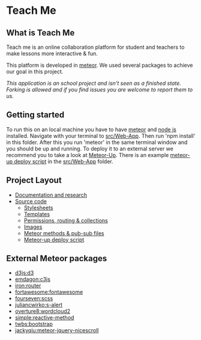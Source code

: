 # Teach Me
## What is Teach Me
Teach me is an online collaboration platform for student and teachers to make lessons more interactive & fun.

This platform is developed in [meteor](https://www.meteor.com/ "meteor"). We used several packages to achieve our goal in this project.

*This application is an school project and isn't seen as a finished state. Forking is allowed and if you find issues you are welcome to report them to us.*

## Getting started
To run this on an local machine you have to have [meteor](https://www.meteor.com/ "meteor") and [node js](https://nodejs.org/en/ "nodejs") installed. Navigate with your terminal to [src/Web-App](https://github.com/Rival-Thompson/CloudApplications-TeachMe/tree/master/src/Web-App). Then run 'npm install' in this folder. After this you run 'meteor' in the same terminal window and you should be up and running. To deploy it to an external server we recommend you to take a look at [Meteor-Up](https://github.com/kadirahq/meteor-up). There is an example [meteor-up deploy script](https://github.com/Rival-Thompson/CloudApplications-TeachMe/blob/master/src/Web-App/mup.js) in the [src/Web-App](https://github.com/Rival-Thompson/CloudApplications-TeachMe/tree/master/src/Web-App) folder.

## Project Layout
- [Documentation and research]()
- [Source code](https://github.com/Rival-Thompson/CloudApplications-TeachMe/tree/master/src/Web-App)
	- [Stylesheets](https://github.com/Rival-Thompson/CloudApplications-TeachMe/tree/master/src/Web-App/client/stylesheets)
	- [Templates](https://github.com/Rival-Thompson/CloudApplications-TeachMe/tree/master/src/Web-App/client/templates)
	- [Permissions, routing & collections](https://github.com/Rival-Thompson/CloudApplications-TeachMe/tree/master/src/Web-App/lib)
	- [Images](https://github.com/Rival-Thompson/CloudApplications-TeachMe/tree/master/src/Web-App/public)
	- [Meteor methods & pub-sub files](https://github.com/Rival-Thompson/CloudApplications-TeachMe/tree/master/src/Web-App/server)
	- [Meteor-up deploy script](https://github.com/Rival-Thompson/CloudApplications-TeachMe/blob/master/src/Web-App/mup.js)

## External Meteor packages

- [d3js:d3](https://atmospherejs.com/d3js/d3)
- [emdagon:c3js](https://atmospherejs.com/emdagon/c3js)
- [iron:router](https://atmospherejs.com/iron/router)
- [fortawesome:fontawesome](https://atmospherejs.com/fortawesome/fontawesome)
- [fourseven:scss](https://atmospherejs.com/fourseven/scss)
- [juliancwirko:s-alert](https://atmospherejs.com/juliancwirko/s-alert)
- [overture8:wordcloud2](https://atmospherejs.com/overture8/wordcloud2)
- [simple:reactive-method](https://atmospherejs.com/simple/reactive-method)
- [twbs:bootstrap](https://atmospherejs.com/twbs/bootstrap)
- [jackyqiu:meteor-jquery-nicescroll](https://atmospherejs.com/jackyqiu/meteor-jquery-nicescroll)